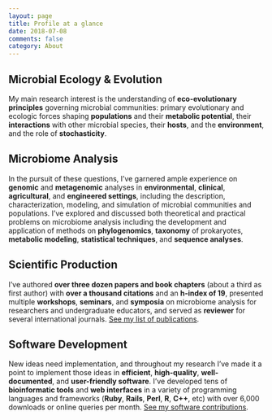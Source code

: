 ```yaml
---
layout: page
title: Profile at a glance
date: 2018-07-08
comments: false
category: About
---
```


## Microbial Ecology & Evolution
My main research interest is the understanding of **eco-evolutionary principles** governing microbial communities: primary evolutionary and ecologic forces shaping **populations** and their **metabolic potential**, their **interactions** with other microbial species, their **hosts**, and the **environment**, and the role of **stochasticity**.

## Microbiome Analysis
In the pursuit of these questions, I’ve garnered ample experience on **genomic** and **metagenomic** analyses in **environmental**, **clinical**, **agricultural**, and **engineered settings**, including the description, characterization, modeling, and simulation of microbial communities and populations. I’ve explored and discussed both theoretical and practical problems on microbiome analysis including the development and application of methods on **phylogenomics**, **taxonomy** of prokaryotes, **metabolic modeling**, **statistical techniques**, and **sequence analyses**.

## Scientific Production
I’ve authored **over three dozen papers and book chapters** (about a third as first author) with **over a thousand citations** and an **h-index of 19**, presented multiple **workshops**, **seminars**, and **symposia** on microbiome analysis for researchers and undergraduate educators, and served as **reviewer** for several international journals. [See my list of publications](/publications/).

## Software Development
New ideas need implementation, and throughout my research I’ve made it a point to implement those ideas in **efficient**, **high-quality**, **well-documented**, and **user-friendly software**. I’ve developed tens of **bioinformatic tools** and **web interfaces** in a variety of programming languages and frameworks (**Ruby**, **Rails**, **Perl**, **R**, **C++**, etc) with over 6,000 downloads or online queries per month. [See my software contributions](/software/).
